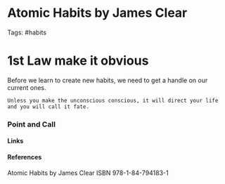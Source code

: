 # Atomic Habits by James Clear
Tags: #habits

# 1st Law make it obvious
Before we learn to create new habits, we need to get a handle on our current ones. 

```ad-quote
Unless you make the unconscious conscious, it will direct your life and you will call it fate. 
```


### Point and Call 



#### Links

#### References
Atomic Habits by James Clear ISBN 978-1-84-794183-1
